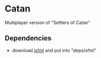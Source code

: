 # Catan
Multiplayer version of "Settlers of Catan"

## Dependencies
* download [jsfml](https://jsfml.sfmlprojects.org/?page=download) and put into "deps/sfml"
